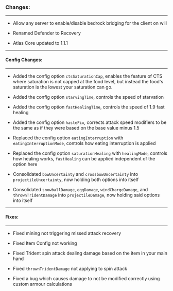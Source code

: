 ### Changes:
***
- Allow any server to enable/disable bedrock bridging for the client on will

- Renamed Defender to Recovery

- Atlas Core updated to 1.1.1
***
#### Config Changes:
***
- Added the config option `ctsSaturationCap`, enables the feature of CTS where saturation is not capped at the food level, but instead the food's saturation is the lowest your saturation can go.

- Added the config option `starvingTime`, controls the speed of starvation

- Added the config option `fastHealingTime`, controls the speed of 1.9 fast healing

- Added the config option `hasteFix`, corrects attack speed modifiers to be the same as if they were based on the base value minus 1.5

- Replaced the config option `eatingInterruption` with `eatingInterruptionMode`, controls how eating interruption is applied

- Replaced the config option `saturationHealing` with `healingMode`, controls how healing works, `fastHealing` can be applied independent of the option here

- Consolidated `bowUncertainty` and `crossbowUncertainty` into `projectileUncertainty`, now holding both options into itself

- Consolidated `snowballDamage`, `eggDamage`, `windChargeDamage`, and `thrownTridentDamage` into `projectileDamage`, now holding said options into itself
***
#### Fixes:
***
- Fixed mining not triggering missed attack recovery

- Fixed Item Config not working

- Fixed Trident spin attack dealing damage based on the item in your main hand

- Fixed `thrownTridentDamage` not applying to spin attack

- Fixed a bug which causes damage to not be modified correctly using custom armour calculations
